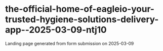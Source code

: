 # the-official-home-of-eagleio-your-trusted-hygiene-solutions-delivery-app--2025-03-09-ntj10
Landing page generated from form submission on 2025-03-09
